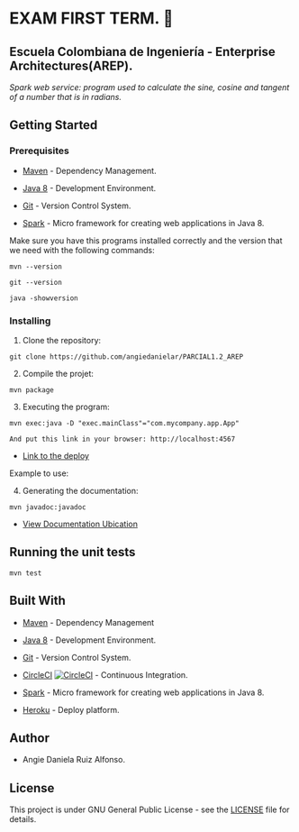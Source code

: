 # EXAM FIRST TERM. 🚀

## Escuela Colombiana de Ingeniería - Enterprise Architectures(AREP).

_Spark web service: program used to calculate the sine, cosine and tangent of a number that is in radians._

## Getting Started

### Prerequisites

- [Maven](https://maven.apache.org/) - Dependency Management.

- [Java 8](https://www.oracle.com/co/java/technologies/javase/javase-jdk8-downloads.html) -  Development Environment.

- [Git](https://git-scm.com/) - Version Control System.

- [Spark](http://sparkjava.com/) - Micro framework for creating web applications in Java 8.

Make sure you have this programs installed correctly and the version that we need with the following commands:

```
mvn --version
```

```
git --version
```

```
java -showversion
```

### Installing

1. Clone the repository:

```
git clone https://github.com/angiedanielar/PARCIAL1.2_AREP
```

2. Compile the projet:

```
mvn package
```

3. Executing the program:

```
mvn exec:java -D "exec.mainClass"="com.mycompany.app.App"

And put this link in your browser: http://localhost:4567
```

- [Link to the deploy]()


Example to use: 


4. Generating the documentation:

```
mvn javadoc:javadoc
```

- [View Documentation Ubication](https://angiedanielar.github.io/PARCIAL1.2_AREP/apidocs)

## Running the unit tests

```
mvn test
```

## Built With

- [Maven](https://maven.apache.org/) - Dependency Management

- [Java 8](https://www.oracle.com/co/java/technologies/javase/javase-jdk8-downloads.html) -  Development Environment.

- [Git](https://git-scm.com/) - Version Control System.

- [CircleCI](https://circleci.com/) [![CircleCI](https://circleci.com/gh/circleci/circleci-docs.svg?style=svg)](https://app.circleci.com/pipelines/github/angiedanielar/LAB2_AREP) - Continuous Integration.

- [Spark](http://sparkjava.com/) - Micro framework for creating web applications in Java 8.

- [Heroku](https://www.heroku.com/platform) - Deploy platform.

## Author

- Angie Daniela Ruiz Alfonso.


## License

This project is under GNU General Public License - see the [LICENSE](LICENSE) file for details.